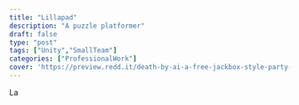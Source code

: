 ```yaml
---
title: "Lillapad"
description: "A puzzle platformer"
draft: false
type: "post"
tags: ["Unity","SmallTeam"]
categories: ["ProfessionalWork"]
cover: 'https://preview.redd.it/death-by-ai-a-free-jackbox-style-party-game-ai-judges-your-v0-hrpypgwlvq4c1.gif?format=png8&s=704b7322d9b93ade7b840e9e60260aea7625ef13'
---
```


La